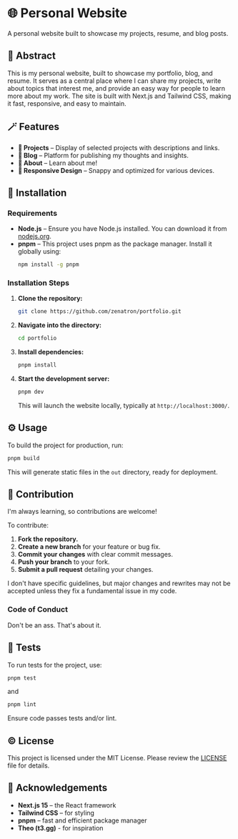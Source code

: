 # 🌐 Personal Website
A personal website built to showcase my projects, resume, and blog posts.

## 📄 Abstract
This is my personal website, built to showcase my portfolio, blog, and resume. It serves as a central place where I can share my projects, write about topics that interest me, and provide an easy way for people to learn more about my work. The site is built with Next.js and Tailwind CSS, making it fast, responsive, and easy to maintain.

## 🪄 Features
- **📄 Projects** – Display of selected projects with descriptions and links.
- **📝 Blog** – Platform for publishing my thoughts and insights.
- **📄 About** – Learn about me!
- **📱 Responsive Design** – Snappy and optimized for various devices.

## 💾 Installation
### Requirements
- **Node.js** – Ensure you have Node.js installed. You can download it from [nodejs.org](https://nodejs.org/).
- **pnpm** – This project uses pnpm as the package manager. Install it globally using:
  ```bash
  npm install -g pnpm
  ```
### Installation Steps
1. **Clone the repository:**
   ```bash
   git clone https://github.com/zenatron/portfolio.git
   ```
2. **Navigate into the directory:**
   ```bash
   cd portfolio
   ```
3. **Install dependencies:**
   ```bash
   pnpm install
   ```
4. **Start the development server:**
   ```bash
   pnpm dev
   ```
   This will launch the website locally, typically at `http://localhost:3000/`.

## ⚙️ Usage
To build the project for production, run:
```bash
pnpm build
```
This will generate static files in the `out` directory, ready for deployment.

## 💬 Contribution
I'm always learning, so contributions are welcome! 

To contribute:
1. **Fork the repository.**
2. **Create a new branch** for your feature or bug fix.
3. **Commit your changes** with clear commit messages.
4. **Push your branch** to your fork.
5. **Submit a pull request** detailing your changes.

I don't have specific guidelines, but major changes and rewrites may not be accepted unless they fix a fundamental issue in my code.

### Code of Conduct
Don't be an ass. That's about it.

## 🧪 Tests
To run tests for the project, use:
```bash
pnpm test
```
and 
```bash
pnpm lint
```
Ensure code passes tests and/or lint.

## ©️ License
This project is licensed under the MIT License. Please review the [LICENSE](LICENSE) file for details.

## 🤝 Acknowledgements
- **Next.js 15** – the React framework
- **Tailwind CSS** – for styling
- **pnpm** – fast and efficient package manager
- **Theo (t3.gg)** - for inspiration
